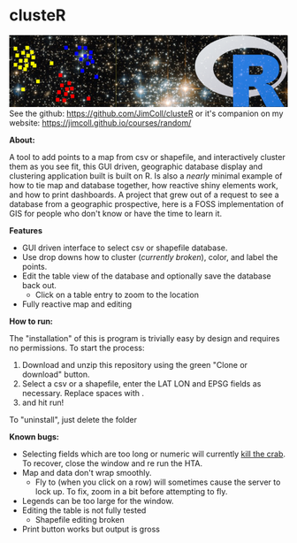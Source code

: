 # **clusteR**  
![cluster view](https://github.com/JimColl/clusteR/blob/master/data/ClusteR.PNG)  
See the github: https://github.com/JimColl/clusteR or it's companion on my website: https://jimcoll.github.io/courses/random/

**About:**  

A tool to add points to a map from csv or shapefile, and interactively cluster them as you see fit, this GUI driven, geographic database display and clustering application built is built on R.  Is also a _nearly_ minimal example of how to tie map and database together, how reactive shiny elements work, and how to print dashboards.  A project that grew out of a request to see a database from a geographic prospective, here is a FOSS implementation of GIS for people who don't know or have the time to learn it.

**Features**  

* GUI driven interface to select csv or shapefile database.  
* Use drop downs how to cluster (_currently broken_), color, and label the points.  
* Edit the table view of the database and optionally save the database back out.  
  * Click on a table entry to zoom to the location  
* Fully reactive map and editing  

**How to run:**  

The "installation" of this is program is trivially easy by design and requires no permissions.
To start the process:  

1) Download and unzip this repository using the green "Clone or download" button.  
2) Select a csv or a shapefile, enter the LAT LON and EPSG fields as necessary.  Replace spaces with .   
3) and hit run!

To "uninstall", just delete the folder

**Known bugs:**  

* Selecting fields which are too long or numeric will currently [kill the crab](http://i.imgur.com/gMmnR5p.jpg).  To recover, close the window and re run the HTA.  
* Map and data don't wrap smoothly.  
  * Fly to (when you click on a row) will sometimes cause the server to lock up.  To fix, zoom in a bit before attempting to fly.  
* Legends can be too large for the window.  
* Editing the table is not fully tested  
  * Shapefile editing broken  
* Print button works but output is gross  